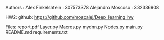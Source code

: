 
Authors :       Alex Finkelshtein : 307573378
                Alejandro Moscoso : 332336908

HW2:            github:  https://github.com/moscalej/Deep_learning_hw

Files:          report.pdf
                Layer.py
                Macros.py
                mydnn.py
                Nodes.py
                main.py
                README.md
                requirements.txt
